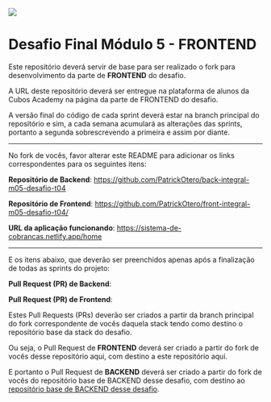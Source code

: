 ![](https://i.imgur.com/xG74tOh.png)

# Desafio Final Módulo 5 - FRONTEND

Este repositório deverá servir de base para ser realizado o fork para desenvolvimento da parte de **FRONTEND** do desafio.

A URL deste repositório deverá ser entregue na plataforma de alunos da Cubos Academy na página da parte de FRONTEND do desafio.

A versão final do código de cada sprint deverá estar na branch principal do repositório e sim, a cada semana acumulará as alterações das sprints, portanto a segunda sobrescrevendo a primeira e assim por diante.

---

No fork de vocês, favor alterar este README para adicionar os links correspondentes para os seguintes itens:

**Repositório de Backend**: https://github.com/PatrickOtero/back-integral-m05-desafio-t04

**Repositório de Frontend**: https://github.com/PatrickOtero/front-integral-m05-desafio-t04/

**URL da aplicação funcionando**: https://sistema-de-cobrancas.netlify.app/home

---

E os itens abaixo, que deverão ser preenchidos apenas após a finalização de todas as sprints do projeto: 

**Pull Request (PR) de Backend**: 

**Pull Request (PR) de Frontend**: 

Estes Pull Requests (PRs) deverão ser criados a partir da branch principal do fork correspondente de vocês daquela stack tendo como destino o repositório base da stack do desafio.

Ou seja, o Pull Request de **FRONTEND** deverá ser criado a partir do fork de vocês desse repositório aqui, com destino a este repositório aqui.

E portanto o Pull Request de **BACKEND** deverá ser criado a partir do fork de vocês do repositório base de BACKEND desse desafio, com destino ao [repositório base de BACKEND desse desafio](https://github.com/cubos-academy/back-integral-m05-desafio-t04).
